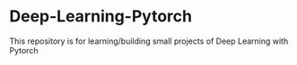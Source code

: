 # Deep-Learning-Pytorch
This repository is for learning/building small projects of Deep Learning with Pytorch
